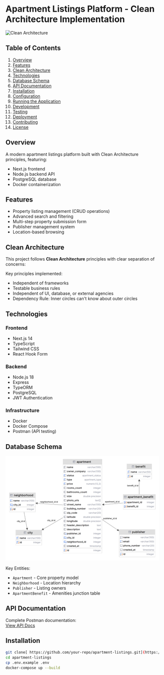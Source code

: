 # Apartment Listings Platform - Clean Architecture Implementation

![Clean Architecture](https://blog.cleancoder.com/uncle-bob/images/2012-08-13-the-clean-architecture/CleanArchitecture.jpg)

## Table of Contents
1. [Overview](#overview)
2. [Features](#features)
3. [Clean Architecture](#clean-architecture)
4. [Technologies](#technologies)
5. [Database Schema](#database-schema)
6. [API Documentation](#api-documentation)
7. [Installation](#installation)
8. [Configuration](#configuration)
9. [Running the Application](#running-the-application)
10. [Development](#development)
11. [Testing](#testing)
12. [Deployment](#deployment)
13. [Contributing](#contributing)
14. [License](#license)

## Overview <a name="overview"></a>
A modern apartment listings platform built with Clean Architecture principles, featuring:

- Next.js frontend
- Node.js backend API
- PostgreSQL database
- Docker containerization

## Features <a name="features"></a>
- Property listing management (CRUD operations)
- Advanced search and filtering
- Multi-step property submission form
- Publisher management system
- Location-based browsing

## Clean Architecture <a name="clean-architecture"></a>
This project follows **Clean Architecture** principles with clear separation of concerns:



Key principles implemented:
- Independent of frameworks
- Testable business rules
- Independent of UI, database, or external agencies
- Dependency Rule: Inner circles can't know about outer circles

## Technologies <a name="technologies"></a>

### Frontend
- Next.js 14
- TypeScript
- Tailwind CSS
- React Hook Form

### Backend
- Node.js 18
- Express
- TypeORM
- PostgreSQL
- JWT Authentication

### Infrastructure
- Docker
- Docker Compose
- Postman (API testing)

## Database Schema <a name="database-schema"></a>
![Database Schema](./assets/apartment.png)

Key Entities:
- `Apartment` - Core property model
- `Neighborhood` - Location hierarchy
- `Publisher` - Listing owners
- `ApartmentBenefit` - Amenities junction table

## API Documentation <a name="api-documentation"></a>
Complete Postman documentation:  
[View API Docs](https://documenter.getpostman.com/view/22778824/2sB2cYdLpw)

## Installation <a name="installation"></a>
```bash
git clone[ https://github.com/your-repo/apartment-listings.git](https://github.com/atmoharam/Apartment-system)
cd apartment-listings
cp .env.example .env
docker-compose up --build
